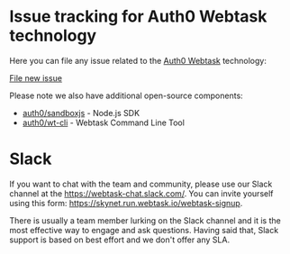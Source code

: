 # Issue tracking for Auth0 Webtask technology

Here you can file any issue related to the [Auth0 Webtask](https://webtask.io) technology:

[File new issue](https://github.com/auth0/webtasks/issues/new)  

Please note we also have additional open-source components: 

* [auth0/sandboxjs](https://https://github.com/auth0/sandboxjs) - Node.js SDK
* [auth0/wt-cli](https://github.com/auth0/wt-cli) - Webtask Command Line Tool

# Slack

If you want to chat with the team and community, please use our Slack channel at the https://webtask-chat.slack.com/. You can invite yourself using this form: https://skynet.run.webtask.io/webtask-signup. 

There is usually a team member lurking on the Slack channel and it is the most effective way to engage and ask questions. Having said that, Slack support is based on best effort and we don't offer any SLA. 
